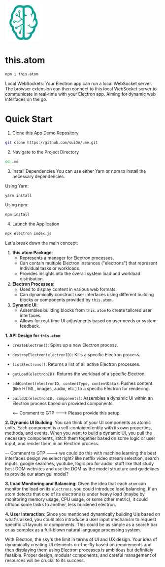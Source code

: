 <img src="./_._.svg" alt="SVG Image" width="123" height="123" style="width123px; height:123px;">

# this.atom

```bash
npm i this.atom
```

Local WebSockets:
Your Electron app can run a local WebSocket server.
The browser extension can then connect to this local WebSocket server to communicate in real-time with your Electron app.
Aiming for dynamic web interfaces on the go.

# Quick Start

1. Clone this App Demo Repository

  ```bash
  git clone https://github.com/suiGn/.me.git
  ```
2. Navigate to the Project Directory

  ```bash
  cd .me
  ```
3. Install Dependencies
You can use either Yarn or npm to install the necessary dependencies.

Using Yarn:

```bash
yarn install
```

Using npm:

```bash
npm install
```

4. Launch the Application

  ```bash
  npx electron index.js
  ```

Let's break down the main concept:

1. **this.atom Package**:
   - Represents a manager for Electron processes.
   - Can contain multiple Electron instances ("electrons") that represent individual tasks or workloads.
   - Provides insights into the overall system load and workload distribution.
2. **Electron Processes**:
   - Used to display content in various web formats.
   - Can dynamically construct user interfaces using different building blocks or components provided by `this.atom`.
3. **Dynamic UI**:
   - Assembles building blocks from `this.atom` to create tailored user interfaces.
   - Allows for real-time UI adjustments based on user needs or system feedback.

**1. API Design for `this.atom`**:

- `createElectron()`: Spins up a new Electron process.

- `destroyElectron(electronID)`: Kills a specific Electron process.

- `listElectrons()`: Returns a list of all active Electron processes.

- `getLoad(electronID)`: Returns the workload of a specific Electron.

- `addContent(electronID, contentType, contentData)`: Pushes content (like HTML, images, audio, etc.) to a specific Electron for rendering.

- `buildUI(electronID, components)`: Assembles a dynamic UI within an Electron process based on provided components.

  <-- Comment to GTP ---> Please provide this setup.

**2. Dynamic UI Building**: You can think of your UI components as atomic units. Each component is a self-contained entity with its own properties, methods, and events. When you want to build a dynamic UI, you pull the necessary components, stitch them together based on some logic or user input, and render them in an Electron process.

-- Comment to GTP ---> we could do this with machine learning the best interfaces design we select right? like netflix video stream selection, search inputs, google searches, youtube, logic pro for audio, stuff like that study best DOM websites and use the DOM as the model structure and guidelines to provide our atom gui model?

**3. Load Monitoring and Balancing**: Given the idea that each `atom` can monitor the load on its `electrons`, you could introduce load balancing. If an atom detects that one of its electrons is under heavy load (maybe by monitoring memory usage, CPU usage, or some other metric), it could offload some tasks to another, less burdened electron.

**4. User Interaction**: Since you mentioned dynamically building UIs based on what's asked, you could also introduce a user input mechanism to request specific UI layouts or components. This could be as simple as a search bar or as complex as a full-blown natural language processing system.

With Electron, the sky's the limit in terms of UI and UX design. Your idea of dynamically creating UI elements on-the-fly based on requirements and then displaying them using Electron processes is ambitious but definitely feasible. Proper design, modular components, and careful management of resources will be crucial to its success.